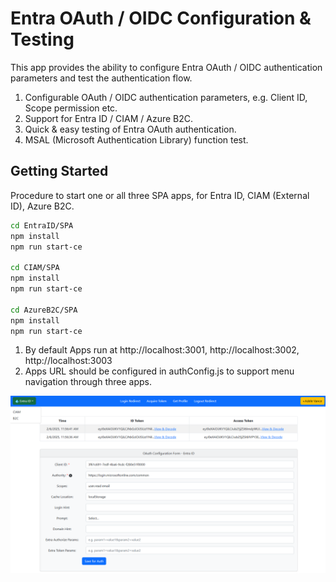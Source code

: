 # Entra OAuth / OIDC Configuration & Testing

This app provides the ability to configure Entra OAuth / OIDC authentication parameters and test the authentication flow.

1. Configurable OAuth / OIDC authentication parameters, e.g. Client ID, Scope permission etc.
2. Support for Entra ID / CIAM / Azure B2C.
3. Quick & easy testing of Entra OAuth authentication.
4. MSAL (Microsoft Authentication Library) function test.


## Getting Started

Procedure to start one or all three SPA apps, for Entra ID, CIAM (External ID), Azure B2C.
   ```bash
   cd EntraID/SPA
   npm install
   npm run start-ce

   cd CIAM/SPA 
   npm install
   npm run start-ce

   cd AzureB2C/SPA 
   npm install
   npm run start-ce
   ```

1. By default Apps run at http://localhost:3001, http://localhost:3002, http://localhost:3003
2. Apps URL should be configured in authConfig.js to support menu navigation through three apps.

![Screenshot](ReadmeFiles/EntraOauth.png)
